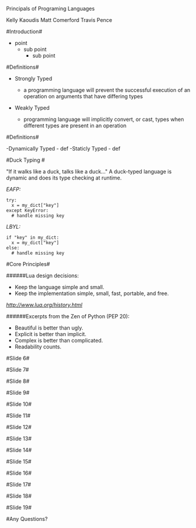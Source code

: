 Principals of Programing Languages

Kelly Kaoudis
Matt Comerford
Travis Pence


#Introduction#

- point
  - sub point
	- sub point
	
#Definitions#
- Strongly Typed
  - a programming language will prevent the successful execution of an operation on arguments that have differing types

- Weakly Typed
  - programming language will implicitly convert, or cast, types when different types are present in an operation


#Definitions#

-Dynamically Typed
  	- def
-Staticly  Typed
  	- def

#Duck Typing #

"If it walks like a duck, talks like a duck..." A duck-typed language is dynamic and does its type checking at runtime.

_EAFP:_

    try:
      x = my_dict["key"]
    except KeyError:
      # handle missing key
_LBYL:_

    if "key" in my_dict:
      x = my_dict["key"]
    else:
      # handle missing key


#Core Principles#

######Lua design decisions: 
- Keep the language simple and small.
- Keep the implementation simple, small, fast, portable, and free.

*http://www.lua.org/history.html*

######Excerpts from the Zen of Python (PEP 20):
- Beautiful is better than ugly.
- Explicit is better than implicit.
- Complex is better than complicated.
- Readability counts.


#Slide 6#

#Slide 7#

#Slide 8#

#Slide 9#

#Slide 10#

#Slide 11#

#Slide 12#

#Slide 13#

#Slide 14#

#Slide 15#

#Slide 16#

#Slide 17#

#Slide 18#

#Slide 19#

#Any Questions? 
